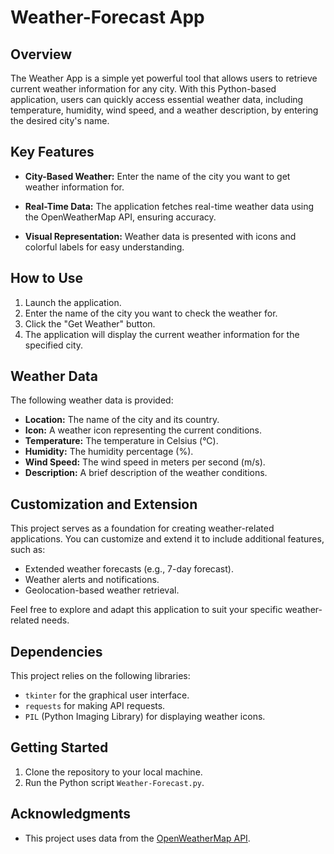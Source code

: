 # Weather-Forecast App

## Overview

The Weather App is a simple yet powerful tool that allows users to retrieve current weather information for any city. With this Python-based application, users can quickly access essential weather data, including temperature, humidity, wind speed, and a weather description, by entering the desired city's name.

## Key Features

- **City-Based Weather:** Enter the name of the city you want to get weather information for.

- **Real-Time Data:** The application fetches real-time weather data using the OpenWeatherMap API, ensuring accuracy.

- **Visual Representation:** Weather data is presented with icons and colorful labels for easy understanding.

## How to Use

1. Launch the application.
2. Enter the name of the city you want to check the weather for.
3. Click the "Get Weather" button.
4. The application will display the current weather information for the specified city.

## Weather Data

The following weather data is provided:

- **Location:** The name of the city and its country.
- **Icon:** A weather icon representing the current conditions.
- **Temperature:** The temperature in Celsius (°C).
- **Humidity:** The humidity percentage (%).
- **Wind Speed:** The wind speed in meters per second (m/s).
- **Description:** A brief description of the weather conditions.

## Customization and Extension

This project serves as a foundation for creating weather-related applications. You can customize and extend it to include additional features, such as:

- Extended weather forecasts (e.g., 7-day forecast).
- Weather alerts and notifications.
- Geolocation-based weather retrieval.

Feel free to explore and adapt this application to suit your specific weather-related needs.

## Dependencies

This project relies on the following libraries:

- `tkinter` for the graphical user interface.
- `requests` for making API requests.
- `PIL` (Python Imaging Library) for displaying weather icons.

## Getting Started

1. Clone the repository to your local machine.
2. Run the Python script `Weather-Forecast.py`.

## Acknowledgments

- This project uses data from the [OpenWeatherMap API](https://openweathermap.org/).

##
